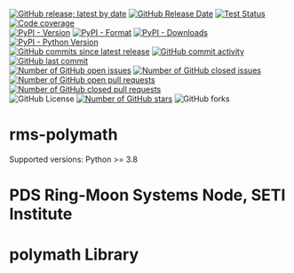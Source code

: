 [![GitHub release; latest by date](https://img.shields.io/github/v/release/SETI/rms-polymath)](https://github.com/SETI/rms-polymath/releases)
[![GitHub Release Date](https://img.shields.io/github/release-date/SETI/rms-polymath)](https://github.com/SETI/rms-polymath/releases)
[![Test Status](https://img.shields.io/github/actions/workflow/status/SETI/rms-polymath/run-tests.yml?branch=main)](https://github.com/SETI/rms-polymath/actions)
[![Code coverage](https://img.shields.io/codecov/c/github/SETI/rms-polymath/main?logo=codecov)](https://codecov.io/gh/SETI/rms-polymath)
<br />
[![PyPI - Version](https://img.shields.io/pypi/v/rms-polymath)](https://pypi.org/project/rms-polymath)
[![PyPI - Format](https://img.shields.io/pypi/format/rms-polymath)](https://pypi.org/project/rms-polymath)
[![PyPI - Downloads](https://img.shields.io/pypi/dm/rms-polymath)](https://pypi.org/project/rms-polymath)
[![PyPI - Python Version](https://img.shields.io/pypi/pyversions/rms-polymath)](https://pypi.org/project/rms-polymath)
<br />
[![GitHub commits since latest release](https://img.shields.io/github/commits-since/SETI/rms-polymath/latest)](https://github.com/SETI/rms-polymath/commits/main/)
[![GitHub commit activity](https://img.shields.io/github/commit-activity/m/SETI/rms-polymath)](https://github.com/SETI/rms-polymath/commits/main/)
[![GitHub last commit](https://img.shields.io/github/last-commit/SETI/rms-polymath)](https://github.com/SETI/rms-polymath/commits/main/)
<br />
[![Number of GitHub open issues](https://img.shields.io/github/issues-raw/SETI/rms-polymath)](https://github.com/SETI/rms-polymath/issues)
[![Number of GitHub closed issues](https://img.shields.io/github/issues-closed-raw/SETI/rms-polymath)](https://github.com/SETI/rms-polymath/issues)
[![Number of GitHub open pull requests](https://img.shields.io/github/issues-pr-raw/SETI/rms-polymath)](https://github.com/SETI/rms-polymath/pulls)
[![Number of GitHub closed pull requests](https://img.shields.io/github/issues-pr-closed-raw/SETI/rms-polymath)](https://github.com/SETI/rms-polymath/pulls)
<br />
![GitHub License](https://img.shields.io/github/license/SETI/rms-polymath)
[![Number of GitHub stars](https://img.shields.io/github/stars/SETI/rms-polymath)](https://github.com/SETI/rms-polymath/stargazers)
![GitHub forks](https://img.shields.io/github/forks/SETI/rms-polymath)

# rms-polymath

Supported versions: Python >= 3.8

# PDS Ring-Moon Systems Node, SETI Institute
# polymath Library
